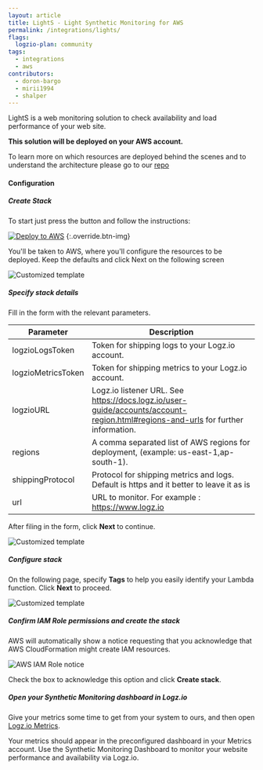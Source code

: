 ```yaml
---
layout: article
title: LightS - Light Synthetic Monitoring for AWS
permalink: /integrations/lights/
flags:
  logzio-plan: community
tags:
  - integrations
  - aws
contributors:
  - doron-bargo
  - mirii1994
  - shalper
---
```



LightS is a web monitoring solution to check availability and load performance of your web site.

**This solution will be deployed on your AWS account.**

To learn more on which resources are deployed behind the scenes and to understand the architecture please go to our [repo](https://github.com/logzio/synthetic-monitoring/tree/master/aws)


#### Configuration

<div class="tasklist">

##### Create Stack


To start just press the button and follow the instructions:

[![Deploy to AWS](https://dytvr9ot2sszz.cloudfront.net/logz-docs/lights/LightS-button.png)](https://console.aws.amazon.com/cloudformation/home?region=us-east-1#/stacks/new?stackName=logzio-sm-light&templateURL=https://sm-template.s3.amazonaws.com/auto-deployment.yaml)
{:.override.btn-img}

You'll be taken to AWS, where you'll configure the resources to be deployed.
Keep the defaults and click Next on the following screen

![Customized template](https://dytvr9ot2sszz.cloudfront.net/logz-docs/lights/lights-create-stack.png)

##### Specify stack details

Fill in the form with the relevant parameters.

| Parameter | Description |
|---|---|
| logzioLogsToken | Token for shipping logs to your Logz.io account. |
| logzioMetricsToken | Token for shipping metrics to your Logz.io account. |
| logzioURL | Logz.io listener URL. See https://docs.logz.io/user-guide/accounts/account-region.html#regions-and-urls for further information. |
| regions | A comma separated list of AWS regions for deployment, (example: us-east-1,ap-south-1). |
| shippingProtocol | Protocol for shipping metrics and logs. Default is https and it better to leave it as is |
| url | URL to monitor. For example : https://www.logz.io |

After filing in the form, click **Next** to continue.

![Customized template](https://dytvr9ot2sszz.cloudfront.net/logz-docs/lights/lights-params-nov23.png)

##### Configure stack

On the following page, specify **Tags** to help you easily identify your Lambda function. Click **Next** to proceed.

![Customized template](https://dytvr9ot2sszz.cloudfront.net/logz-docs/lights/lights-stack-options.png)

##### Confirm IAM Role permissions and create the stack

AWS will automatically show a notice requesting that you acknowledge that AWS CloudFormation might create IAM resources.

![AWS IAM Role notice](https://dytvr9ot2sszz.cloudfront.net/logz-docs/lights/LightS-IAM-role-notice.png)

Check the box to acknowledge this option and click **Create stack**.

##### Open your Synthetic Monitoring dashboard in Logz.io

Give your metrics some time to get from your system to ours, and then open [Logz.io Metrics](https://app.logz.io/#/dashboard/grafana/).

Your metrics should appear in the preconfigured dashboard in your Metrics account. Use the Synthetic Monitoring Dashboard to monitor your website performance and availability via Logz.io.

</div>
